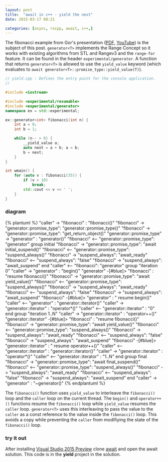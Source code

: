 ```yaml
---
layout: post
title:  "await in c++ - yield the next"
date: 2015-03-17 08:21

categories: [async, rxcpp, await, c++,]
---
```


The fibonacci example from Gor's presentation ([PDF](https://github.com/CppCon/CppCon2014/blob/master/Presentations/await%202.0%20-%20Stackless%20Resumable%20Functions/await%202.0%20-%20Stackless%20Resumable%20Functions%20-%20Gor%20Nishanov%20-%20CppCon%202014.pdf), [YouTube](https://www.youtube.com/watch?v=KUhSjfSbINE)) is the subject of this post. `generator<T>` implements the Range Concept so it works with existing algorithms from STL and Rangev3 and the `range-for` feature. It can be found in the header `experimental/generator`. A function that returns `generator<T>` is allowed to use the `yield_value` keyword (which evaluates to `await generator<T>::promise_type::yield_value(T)`).

```cpp
// yield.cpp : Defines the entry point for the console application.
//

#include <iostream>

#include <experimental/resumable>
#include <experimental/generator>
namespace ex = std::experimental;

ex::generator<int> fibonacci(int n) {
    int a = 0;
    int b = 1;

    while (n-- > 0) {
        __yield_value a;
        auto next = a + b; a = b;
        b = next;
    }
}

int wmain() {
    for (auto v : fibonacci(35)) {
        if (v > 10)
            break;
        std::cout << v << ' ';
    }
}
```

### diagram
{% plantuml %}
"caller" -> "fibonacci" : "fibonacci()"
"fibonacci" -> "generator<int>::promise_type": "generator<int>::promise_type()"
"fibonacci" -> "generator<int>::promise_type": "get_return_object()"
"generator<int>::promise_type" -> "generator<int>" : "generator()"
"fibonacci" <-- "generator<int>::promise_type": "generator<int>"
group initial
  "fibonacci" -> "generator<int>::promise_type": "await initial_suspend()"
  "fibonacci" <-- "generator<int>::promise_type": "suspend_always()"
  "fibonacci" -> "suspend_always": "await_ready"
  "fibonacci" <-- "suspend_always": "false"
  "fibonacci" -> "suspend_always": "await_suspend"
end
"caller" <-- "fibonacci": "generator<int>"
group "iteration 0"
  "caller" -> "generator<int>" : "begin()"
  "generator<int>" -[#blue]> "fibonacci" : "resume fibonacci()"
  "fibonacci" -> "generator<int>::promise_type": "await yield_value()"
  "fibonacci" <-- "generator<int>::promise_type": "suspend_always()"
  "fibonacci" -> "suspend_always": "await_ready"
  "fibonacci" <-- "suspend_always": "false"
  "fibonacci" -> "suspend_always": "await_suspend"
  "fibonacci" -[#blue]> "generator<int>" : " resume begin()"
  "caller" <-- "generator<int>" : "generator<int>::iterator()"
  "caller" -> "generator<int>::iterator" : "operator*()"
  "caller" <-- "generator<int>::iterator" : "0"
end
group "iteration 1..N"
  "caller" -> "generator<int>::iterator" : "operator++()"
  "generator<int>::iterator" -[#blue]> "fibonacci" : "resume fibonacci()"
  "fibonacci" -> "generator<int>::promise_type": "await yield_value()"
  "fibonacci" <-- "generator<int>::promise_type": "suspend_always()"
  "fibonacci" -> "suspend_always": "await_ready"
  "fibonacci" <-- "suspend_always": "false"
  "fibonacci" -> "suspend_always": "await_suspend"
  "fibonacci" -[#blue]> "generator<int>::iterator" : " resume operator++()"
  "caller" <-- "generator<int>::iterator" : "generator<int>::iterator()"
  "caller" -> "generator<int>::iterator" : "operator*()"
  "caller" <-- "generator<int>::iterator" : "1..N"
end
group final
  "fibonacci" -> "generator<int>::promise_type": "await final_suspend()"
  "fibonacci" <-- "generator<int>::promise_type": "suspend_always()"
  "fibonacci" -> "suspend_always": "await_ready"
  "fibonacci" <-- "suspend_always": "false"
  "fibonacci" -> "suspend_always": "await_suspend"
end
"caller" -> "generator<int>" : "~generator()"
{% endplantuml %}

The `fibonacci()` function uses `yield_value` to interleave the `fibonacci()` loop and the `caller` loop on the current thread. The `begin()` and `operator++()` functions resume the `fibonacci()` loop while `yield_value` resumes the `caller` loop. `generator<T>` uses this interleaving to pass the value to the `caller` as a const reference to the value inside the `fibonacci()` loop. This avoids a copy while preventing the `caller` from modifiying the state of the `fibonacci()` loop.

### try it out
After installing [Visual Studio 2015 Preview](https://www.visualstudio.com/en-us/news/vs2015-vs.aspx) clone  [await](https://github.com/kirkshoop/await) and open the await solution. This code is in the **yield** project in the solution.
